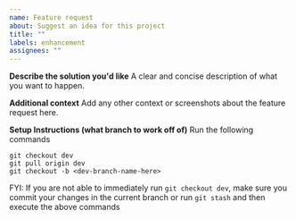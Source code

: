```yaml
---
name: Feature request
about: Suggest an idea for this project
title: ""
labels: enhancement
assignees: ""
---
```


**Describe the solution you'd like**
A clear and concise description of what you want to happen.

**Additional context**
Add any other context or screenshots about the feature request here.

**Setup Instructions (what branch to work off of)**
Run the following commands
```
git checkout dev
git pull origin dev
git checkout -b <dev-branch-name-here>
```
FYI: If you are not able to immediately run `git checkout dev`, make sure you commit your changes in the current branch or run `git stash` and then execute the above commands

